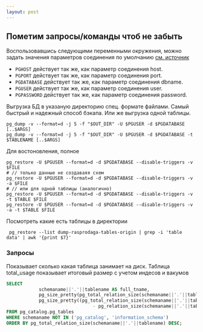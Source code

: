 ```yaml
---
layout: post
---
```


## Пометим запросы/команды чтоб не забыть


Воспользовавшись следующими переменными окружения, можно задать значения параметров соединения по умолчанию [см. источник](https://postgrespro.ru/docs/postgrespro/12/libpq-envars)

- `PGHOST` действует так же, как параметр соединения host.
- `PGPORT` действует так же, как параметр соединения port.
- `PGDATABASE` действует так же, как параметр соединения dbname.
- `PGUSER` действует так же, как параметр соединения user.
- `PGPASSWORD` действует так же, как параметр соединения password. 


Выгрузка БД в указаную директорию спец. формате файлами. Самый быстрый и надежный способ бэкапа. Или же выгрузка одной таблицы.

```
pg_dump -v --format=d -j 5 -f "$OUT_DIR" -U $PGUSER -d $PGDATABASE [..$ARGS]
pg_dump -v --format=d -j 5 -f "$OUT_DIR" -U $PGUSER -d $PGDATABASE -t $TABLENAME [..$ARGS]
```

Для востоновления, полное
```
pg_restore -U $PGUSER --format=d -d $PGDATABASE --disable-triggers -v $FILE
# // только данные не создаваяя схем
pg_restore -U $PGUSER --format=d -d $PGDATABASE --disable-triggers -v -a $FILE
# // или для одной таблицы (аналогично)
pg_restore -U $PGUSER --format=d -d $PGDATABASE --disable-triggers -v -t $TABLE $FILE
pg_restore -U $PGUSER --format=d -d $PGDATABASE --disable-triggers -v -a -t $TABLE $FILE
```

Посмотреть какие есть таблицы в директории
```
 pg_restore --list dump-rasprodaga-tables-origin | grep -i 'table data' | awk '{print $7}'
```


### Запросы

Показывает сколько какая таблица занимает на диск. Таблица total_usage показывает итоговый размер с учетом индесов и вакумов
```sql
SELECT
            schemaname||'.'||tablename AS full_tname,
            pg_size_pretty(pg_total_relation_size(schemaname||'.'||tablename)) AS total_usage,
            pg_size_pretty((pg_total_relation_size(schemaname||'.'||tablename) 
                                - pg_relation_size(schemaname||'.'||tablename))) AS external_table_usage
FROM pg_catalog.pg_tables
WHERE schemaname NOT IN ('pg_catalog', 'information_schema')
ORDER BY pg_total_relation_size(schemaname||'.'||tablename) DESC;
```